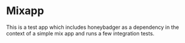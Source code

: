 # Mixapp

This is a test app which includes honeybadger as a dependency in the context
of a simple mix app and runs a few integration tests.
